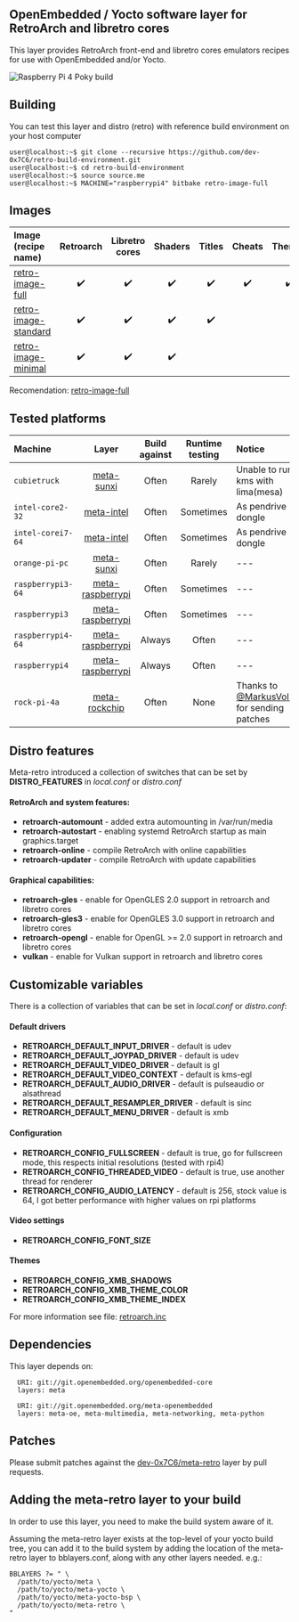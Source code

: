 ## OpenEmbedded / Yocto software layer for RetroArch and libretro cores

This layer provides RetroArch front-end and libretro cores emulators
recipes for use with OpenEmbedded and/or Yocto.

![Raspberry Pi 4 Poky build](https://devwork.space/wp-content/uploads/2020/01/IMG_20200108_205652-scaled.jpg)

## Building

You can test this layer and distro (retro) with reference build environment on your host computer

```console
user@localhost:~$ git clone --recursive https://github.com/dev-0x7C6/retro-build-environment.git
user@localhost:~$ cd retro-build-environment
user@localhost:~$ source source.me
user@localhost:~$ MACHINE="raspberrypi4" bitbake retro-image-full
```

## Images

| Image (recipe name)                                                 | Retroarch          | Libretro cores     | Shaders            | Titles             | Cheats             | Themes             | Overlays             |
|:--------------------------------------------------------------------|:------------------:|:------------------:|:------------------:|:------------------:|:------------------:|:------------------:|:--------------------:|
| [retro-image-full](recipes-core/images/retro-image-full.bb)         | :heavy_check_mark: | :heavy_check_mark: | :heavy_check_mark: | :heavy_check_mark: | :heavy_check_mark: | :heavy_check_mark: | :heavy_check_mark:   |
| [retro-image-standard](recipes-core/images/retro-image-standard.bb) | :heavy_check_mark: | :heavy_check_mark: | :heavy_check_mark: | :heavy_check_mark: |                    |                    |                      |
| [retro-image-minimal](recipes-core/images/retro-image-minimal.bb)   | :heavy_check_mark: | :heavy_check_mark: | :heavy_check_mark: |                    |                    |                    |                      |

Recomendation: [retro-image-full](recipes-core/images/retro-image-full.bb)

## Tested platforms

| Machine           | Layer                                                                            | Build against | Runtime testing | Notice                                                                     |
|:------------------|:--------------------------------------------------------------------------------:|:-------------:|:---------------:|:---------------------------------------------------------------------------| 
| `cubietruck`      | [meta-sunxi](https://github.com/linux-sunxi/meta-sunxi)                          |  Often        | Rarely          | Unable to run kms with lima(mesa)                                          |
| `intel-core2-32`  | [meta-intel](https://git.yoctoproject.org/cgit/cgit.cgi/meta-intel/)             |  Often        | Sometimes       | As pendrive dongle                                                         |
| `intel-corei7-64` | [meta-intel](https://git.yoctoproject.org/cgit/cgit.cgi/meta-intel/)             |  Often        | Sometimes       | As pendrive dongle                                                         |
| `orange-pi-pc`    | [meta-sunxi](https://github.com/linux-sunxi/meta-sunxi)                          |  Often        | Rarely          | ---                                                                        |
| `raspberrypi3-64` | [meta-raspberrypi](https://git.yoctoproject.org/cgit/cgit.cgi/meta-raspberrypi/) |  Often        | Sometimes       | ---                                                                        |
| `raspberrypi3`    | [meta-raspberrypi](https://git.yoctoproject.org/cgit/cgit.cgi/meta-raspberrypi/) |  Often        | Sometimes       | ---                                                                        |
| `raspberrypi4-64` | [meta-raspberrypi](https://git.yoctoproject.org/cgit/cgit.cgi/meta-raspberrypi/) |  Always       | Often           | ---                                                                        |
| `raspberrypi4`    | [meta-raspberrypi](https://git.yoctoproject.org/cgit/cgit.cgi/meta-raspberrypi/) |  Always       | Often           | ---                                                                        |
| `rock-pi-4a`      | [meta-rockchip](https://git.yoctoproject.org/cgit/cgit.cgi/meta-rockchip/)       |  Often        | None            | Thanks to [@MarkusVolk](https://github.com/MarkusVolk) for sending patches |

## Distro features

Meta-retro introduced a collection of switches that can be set by **DISTRO_FEATURES** in *local.conf* or *distro.conf*

#### RetroArch and system features:

* **retroarch-automount** - added extra automounting in /var/run/media
* **retroarch-autostart** - enabling systemd RetroArch startup as main graphics.target
* **retroarch-online** - compile RetroArch with online capabilities
* **retroarch-updater** - compile RetroArch with update capabilities

#### Graphical capabilities:
* **retroarch-gles** - enable for OpenGLES 2.0 support in retroarch and libretro cores
* **retroarch-gles3** - enable for OpenGLES 3.0 support in retroarch and libretro cores
* **retroarch-opengl** - enable for OpenGL >= 2.0 support in retroarch and libretro cores
* **vulkan** - enable for Vulkan support in retroarch and libretro cores

## Customizable variables

There is a collection of variables that can be set in *local.conf* or *distro.conf*:

#### Default drivers
* **RETROARCH_DEFAULT_INPUT_DRIVER** - default is udev
* **RETROARCH_DEFAULT_JOYPAD_DRIVER** - default is udev
* **RETROARCH_DEFAULT_VIDEO_DRIVER** - default is gl
* **RETROARCH_DEFAULT_VIDEO_CONTEXT** - default is kms-egl
* **RETROARCH_DEFAULT_AUDIO_DRIVER** - default is pulseaudio or alsathread
* **RETROARCH_DEFAULT_RESAMPLER_DRIVER** - default is sinc
* **RETROARCH_DEFAULT_MENU_DRIVER** - default is xmb

#### Configuration
* **RETROARCH_CONFIG_FULLSCREEN** - default is true, go for fullscreen mode, this respects initial resolutions (tested with rpi4)
* **RETROARCH_CONFIG_THREADED_VIDEO** - default is true, use another thread for renderer
* **RETROARCH_CONFIG_AUDIO_LATENCY** - default is 256, stock value is 64, I got better performance with higher values on rpi platforms

#### Video settings
* **RETROARCH_CONFIG_FONT_SIZE**

#### Themes
* **RETROARCH_CONFIG_XMB_SHADOWS**
* **RETROARCH_CONFIG_XMB_THEME_COLOR**
* **RETROARCH_CONFIG_XMB_THEME_INDEX**

For more information see file: [retroarch.inc](recipes-retroarch/retroarch/retroarch.inc)

## Dependencies
This layer depends on:
```
  URI: git://git.openembedded.org/openembedded-core
  layers: meta
  
  URI: git://git.openembedded.org/meta-openembedded
  layers: meta-oe, meta-multimedia, meta-networking, meta-python
```

## Patches

Please submit patches against the [dev-0x7C6/meta-retro](https://github.com/dev-0x7C6/meta-retro) layer by pull requests.

## Adding the meta-retro layer to your build

In order to use this layer, you need to make the build system aware of
it.

Assuming the meta-retro layer exists at the top-level of your
yocto build tree, you can add it to the build system by adding the
location of the meta-retro layer to bblayers.conf, along with any
other layers needed. e.g.:
```
BBLAYERS ?= " \
  /path/to/yocto/meta \
  /path/to/yocto/meta-yocto \
  /path/to/yocto/meta-yocto-bsp \
  /path/to/yocto/meta-retro \
"
```
